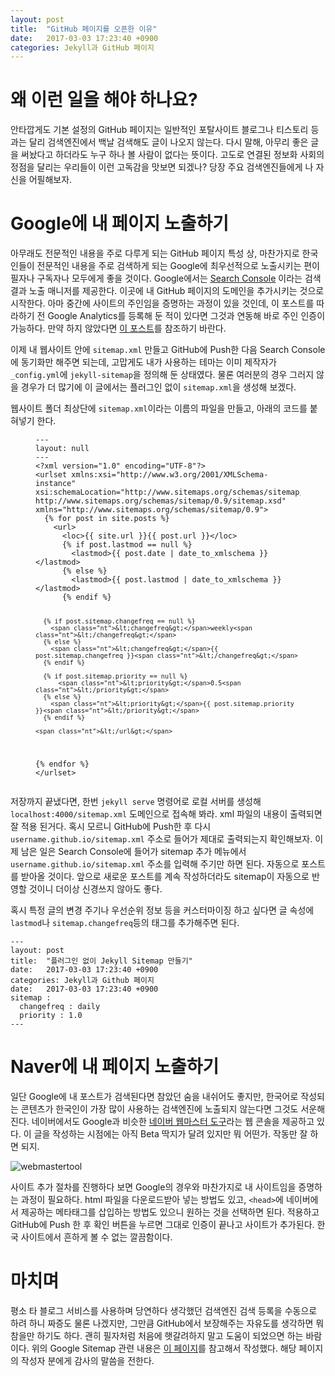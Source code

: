 ```yaml
---
layout: post
title:  "GitHub 페이지를 오픈한 이유"
date:   2017-03-03 17:23:40 +0900
categories: Jekyll과 GitHub 페이지
---
```


왜 이런 일을 해야 하나요?
========================

안타깝게도 기본 설정의 GitHub 페이지는 일반적인 포탈사이트 블로그나 티스토리 등과는 달리 검색엔진에서 백날 검색해도 글이 나오지 않는다. 다시 말해, 아무리 좋은 글을 써놨다고 하더라도 누구 하나 볼 사람이 없다는 뜻이다. 고도로 연결된 정보화 사회의 정점을 달리는 우리들이 이런 고독감을 맛보면 되겠나? 당장 주요 검색엔진들에게 나 자신을 어필해보자.


Google에 내 페이지 노출하기
========================

아무래도 전문적인 내용을 주로 다루게 되는 GitHub 페이지 특성 상, 마찬가지로 한국인들이 전문적인 내용을 주로 검색하게 되는 Google에 최우선적으로 노출시키는 편이 필자나 구독자나 모두에게 좋을 것이다. Google에서는 [Search Console](https://www.google.co.kr/url?sa=t&rct=j&q=&esrc=s&source=web&cd=1&cad=rja&uact=8&ved=0ahUKEwj_gtGY9bnSAhVCkZQKHYdQCE4QFgggMAA&url=https%3A%2F%2Fwww.google.com%2Fwebmasters%2Ftools%2Fhome%3Fhl%3Dko&usg=AFQjCNExEf5KY1EH_1Minn2tTv7mMOMmCw&sig2=8oWdjXqvMC0uNJXVyj2x4g) 이라는 검색 결과 노출 매니저를 제공한다. 이곳에 내 GitHub 페이지의 도메인을 추가시키는 것으로 시작한다. 아마 중간에 사이트의 주인임을 증명하는 과정이 있을 것인데, 이 포스트를 따라하기 전 Google Analytics를 등록해 둔 적이 있다면 그것과 연동해 바로 주인 인증이 가능하다. 만약 하지 않았다면 [이 포스트](https://kycfeel.github.io/2017/03/02/Google-Analytics로-GitHub-페이지-분석하기/)를 참조하기 바란다.

이제 내 웹사이트 안에 `sitemap.xml` 만들고 GitHub에 Push한 다음 Search Console에 동기화만 해주면 되는데, 고맙게도 내가 사용하는 테마는 이미 제작자가 `_config.yml`에 `jekyll-sitemap`을 정의해 둔 상태였다. 물론 여러분의 경우 그러지 않을 경우가 더 많기에 이 글에서는 플러그인 없이 `sitemap.xml`을 생성해 보겠다.

웹사이트 폴더 최상단에 `sitemap.xml`이라는 이름의 파일을 만들고, 아래의 코드를 붙혀넣기 한다.

<figure class="highlight"><pre><code class="language-xml" data-lang="xml">---
layout: null
---
<span class="cp">&lt;?xml version="1.0" encoding="UTF-8"?&gt;</span>
<span class="nt">&lt;urlset</span> <span class="na">xmlns:xsi=</span><span class="s">"http://www.w3.org/2001/XMLSchema-instance"</span> <span class="na">xsi:schemaLocation=</span><span class="s">"http://www.sitemaps.org/schemas/sitemap/0.9 http://www.sitemaps.org/schemas/sitemap/0.9/sitemap.xsd"</span> <span class="na">xmlns=</span><span class="s">"http://www.sitemaps.org/schemas/sitemap/0.9"</span><span class="nt">&gt;</span>
  {% for post in site.posts %}
    <span class="nt">&lt;url&gt;</span>
      <span class="nt">&lt;loc&gt;</span>{{ site.url }}{{ post.url }}<span class="nt">&lt;/loc&gt;</span>
      {% if post.lastmod == null %}
        <span class="nt">&lt;lastmod&gt;</span>{{ post.date | date_to_xmlschema }}<span class="nt">&lt;/lastmod&gt;</span>
      {% else %}
        <span class="nt">&lt;lastmod&gt;</span>{{ post.lastmod | date_to_xmlschema }}<span class="nt">&lt;/lastmod&gt;</span>
      {% endif %}

      {% if post.sitemap.changefreq == null %}
        <span class="nt">&lt;changefreq&gt;</span>weekly<span class="nt">&lt;/changefreq&gt;</span>
      {% else %}
        <span class="nt">&lt;changefreq&gt;</span>{{ post.sitemap.changefreq }}<span class="nt">&lt;/changefreq&gt;</span>
      {% endif %}

      {% if post.sitemap.priority == null %}
          <span class="nt">&lt;priority&gt;</span>0.5<span class="nt">&lt;/priority&gt;</span>
      {% else %}
        <span class="nt">&lt;priority&gt;</span>{{ post.sitemap.priority }}<span class="nt">&lt;/priority&gt;</span>
      {% endif %}

    <span class="nt">&lt;/url&gt;</span>
  {% endfor %}
<span class="nt">&lt;/urlset&gt;</span></code></pre></figure>


저장까지 끝냈다면, 한번 `jekyll serve` 명령어로 로컬 서버를 생성해 `localhost:4000/sitemap.xml` 도메인으로 접속해 봐라. xml 파일의 내용이 출력되면 잘 적용 된거다. 혹시 모르니 GitHub에 Push한 후 다시 `username.github.io/sitemap.xml` 주소로 들어가 제대로 출력되는지 확인해보자. 이제 남은 일은 Search Console에 들어가 sitemap 추가 메뉴에서 `username.github.io/sitemap.xml` 주소를 입력해 주기만 하면 된다. 자동으로 포스트를 받아올 것이다. 앞으로 새로운 포스트를 계속 작성하더라도 sitemap이 자동으로 반영할 것이니 더이상 신경쓰지 않아도 좋다.

혹시 특정 글의 변경 주기나 우선순위 정보 등을 커스터마이징 하고 싶다면 글 속성에 `lastmod`나 `sitemap.changefreq`등의 태그를 추가해주면 된다.

```
---
layout: post
title:  "플러그인 없이 Jekyll Sitemap 만들기"
date:   2017-03-03 17:23:40 +0900
categories: Jekyll과 Github 페이지
date:   2017-03-03 17:23:40 +0900
sitemap :
  changefreq : daily
  priority : 1.0
---
```

Naver에 내 페이지 노출하기
========================

일단 Google에 내 포스트가 검색된다면 참았던 숨을 내쉬어도 좋지만, 한국어로 작성되는 콘텐츠가 한국인이 가장 많이 사용하는 검색엔진에 노출되지 않는다면 그것도 서운해진다. 네이버에서도 Google과 비슷한 [네이버 웹마스터 도구](http://webmastertool.naver.com/board/main.naver)라는 웹 콘솔을 제공하고 있다. 이 글을 작성하는 시점에는 아직 Beta 딱지가 달려 있지만 뭐 어떤가. 작동만 잘 하면 되지.

![webmastertool](https://)

사이트 추가 절차를 진행하다 보면 Google의 경우와 마찬가지로 내 사이트임을 증명하는 과정이 필요하다. html 파일을 다운로드받아 넣는 방법도 있고, `<head>`에 네이버에서 제공하는 메타태그를 삽입하는 방법도 있으니 원하는 것을 선택하면 된다. 적용하고 GitHub에 Push 한 후 확인 버튼을 누르면 그대로 인증이 끝나고 사이트가 추가된다. 한국 사이트에서 흔하게 볼 수 없는 깔끔함이다.

마치며
========================

평소 타 블로그 서비스를 사용하며 당연하다 생각했던 검색엔진 검색 등록을 수동으로 하려 하니 짜증도 물론 나겠지만, 그만큼 GitHub에서 보장해주는 자유도를 생각하면 뭐 참을만 하기도 하다. 괜히 필자처럼 처음에 햇갈려하지 말고 도움이 되었으면 하는 바람이다. 위의 Google Sitemap 관련 내용은 [이 페이지](http://dveamer.github.io/homepage/Sitemap.html)를 참고해서 작성했다. 해당 페이지의 작성자 분에게 감사의 말씀을 전한다.
